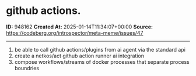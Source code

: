 # github actions.

**ID:** 948162
**Created At:** 2025-01-14T11:34:07+00:00
**Source:** https://codeberg.org/introspector/meta-meme/issues/47

---

1. be able to call github actions/plugins from ai agent via the standard api
2. create a netkos/act github action runner ai integration
3. compose workflows/streams of docker processes that separate process boundries
